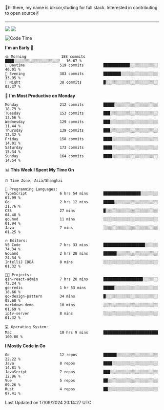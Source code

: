 👋hi there, my name is blkcor,studing for full stack.
Interested in contributing to open source✌️

<hr/>

![](https://github-readme-stats.vercel.app/api?username=blkcor)
<a href="https://github.com/blkcor/github-readme-stats">
    <img align="left" src="https://github-readme-stats.vercel.app/api/top-langs/?username=blkcor&hide=jupyter%20notebook,shaderlab,tex,c%23&langs_count=9" />
</a>


<!--START_SECTION:waka-->
![Code Time](http://img.shields.io/badge/Code%20Time-1%2C343%20hrs%202%20mins-blue)

**I'm an Early 🐤** 

```text
🌞 Morning                188 commits         ████░░░░░░░░░░░░░░░░░░░░░   16.67 % 
🌆 Daytime                519 commits         ████████████░░░░░░░░░░░░░   46.01 % 
🌃 Evening                383 commits         ████████░░░░░░░░░░░░░░░░░   33.95 % 
🌙 Night                  38 commits          █░░░░░░░░░░░░░░░░░░░░░░░░   03.37 % 
```
📅 **I'm Most Productive on Monday** 

```text
Monday                   212 commits         █████░░░░░░░░░░░░░░░░░░░░   18.79 % 
Tuesday                  153 commits         ███░░░░░░░░░░░░░░░░░░░░░░   13.56 % 
Wednesday                129 commits         ███░░░░░░░░░░░░░░░░░░░░░░   11.44 % 
Thursday                 139 commits         ███░░░░░░░░░░░░░░░░░░░░░░   12.32 % 
Friday                   158 commits         ████░░░░░░░░░░░░░░░░░░░░░   14.01 % 
Saturday                 173 commits         ████░░░░░░░░░░░░░░░░░░░░░   15.34 % 
Sunday                   164 commits         ████░░░░░░░░░░░░░░░░░░░░░   14.54 % 
```


📊 **This Week I Spent My Time On** 

```text
🕑︎ Time Zone: Asia/Shanghai

💬 Programming Languages: 
TypeScript               6 hrs 54 mins       █████████████████░░░░░░░░   67.99 % 
Go                       2 hrs 12 mins       █████░░░░░░░░░░░░░░░░░░░░   21.76 % 
CSS                      27 mins             █░░░░░░░░░░░░░░░░░░░░░░░░   04.48 % 
go.mod                   11 mins             ░░░░░░░░░░░░░░░░░░░░░░░░░   01.94 % 
Java                     7 mins              ░░░░░░░░░░░░░░░░░░░░░░░░░   01.25 % 

🔥 Editors: 
VS Code                  7 hrs 33 mins       ███████████████████░░░░░░   74.34 % 
GoLand                   2 hrs 28 mins       ██████░░░░░░░░░░░░░░░░░░░   24.34 % 
IntelliJ IDEA            8 mins              ░░░░░░░░░░░░░░░░░░░░░░░░░   01.32 % 

🐱‍💻 Projects: 
gin-react-admin          7 hrs 20 mins       ██████████████████░░░░░░░   72.24 % 
go-redis                 1 hr 53 mins        █████░░░░░░░░░░░░░░░░░░░░   18.66 % 
go-design-pattern        34 mins             █░░░░░░░░░░░░░░░░░░░░░░░░   05.60 % 
markdown-demo            10 mins             ░░░░░░░░░░░░░░░░░░░░░░░░░   01.69 % 
iptv-server              8 mins              ░░░░░░░░░░░░░░░░░░░░░░░░░   01.32 % 

💻 Operating System: 
Mac                      10 hrs 9 mins       █████████████████████████   100.00 % 
```

**I Mostly Code in Go** 

```text
Go                       12 repos            ██████░░░░░░░░░░░░░░░░░░░   22.22 % 
Java                     8 repos             ████░░░░░░░░░░░░░░░░░░░░░   14.81 % 
JavaScript               7 repos             ███░░░░░░░░░░░░░░░░░░░░░░   12.96 % 
Vue                      5 repos             ██░░░░░░░░░░░░░░░░░░░░░░░   09.26 % 
Rust                     4 repos             ██░░░░░░░░░░░░░░░░░░░░░░░   07.41 % 
```




 Last Updated on 17/09/2024 20:14:27 UTC
<!--END_SECTION:waka-->


